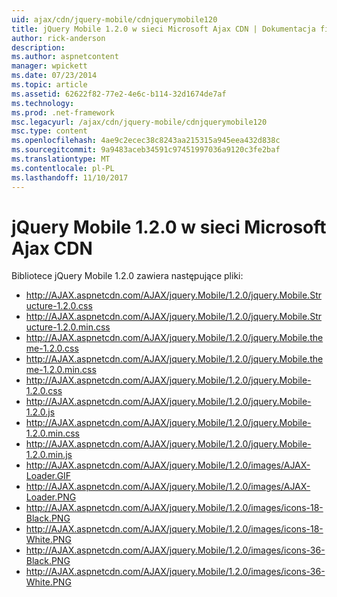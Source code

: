 ```yaml
---
uid: ajax/cdn/jquery-mobile/cdnjquerymobile120
title: jQuery Mobile 1.2.0 w sieci Microsoft Ajax CDN | Dokumentacja firmy Microsoft
author: rick-anderson
description: 
ms.author: aspnetcontent
manager: wpickett
ms.date: 07/23/2014
ms.topic: article
ms.assetid: 62622f82-77e2-4e6c-b114-32d1674de7af
ms.technology: 
ms.prod: .net-framework
msc.legacyurl: /ajax/cdn/jquery-mobile/cdnjquerymobile120
msc.type: content
ms.openlocfilehash: 4ae9c2ecec38c8243aa215315a945eea432d838c
ms.sourcegitcommit: 9a9483aceb34591c97451997036a9120c3fe2baf
ms.translationtype: MT
ms.contentlocale: pl-PL
ms.lasthandoff: 11/10/2017
---
```

<a name="jquery-mobile-120-on-the-microsoft-ajax-cdn"></a>jQuery Mobile 1.2.0 w sieci Microsoft Ajax CDN
====================
Bibliotece jQuery Mobile 1.2.0 zawiera następujące pliki:

- http://AJAX.aspnetcdn.com/AJAX/jquery.Mobile/1.2.0/jquery.Mobile.Structure-1.2.0.css
- http://AJAX.aspnetcdn.com/AJAX/jquery.Mobile/1.2.0/jquery.Mobile.Structure-1.2.0.min.css
- http://AJAX.aspnetcdn.com/AJAX/jquery.Mobile/1.2.0/jquery.Mobile.theme-1.2.0.css
- http://AJAX.aspnetcdn.com/AJAX/jquery.Mobile/1.2.0/jquery.Mobile.theme-1.2.0.min.css
- http://AJAX.aspnetcdn.com/AJAX/jquery.Mobile/1.2.0/jquery.Mobile-1.2.0.css
- http://AJAX.aspnetcdn.com/AJAX/jquery.Mobile/1.2.0/jquery.Mobile-1.2.0.js
- http://AJAX.aspnetcdn.com/AJAX/jquery.Mobile/1.2.0/jquery.Mobile-1.2.0.min.css
- http://AJAX.aspnetcdn.com/AJAX/jquery.Mobile/1.2.0/jquery.Mobile-1.2.0.min.js
- http://AJAX.aspnetcdn.com/AJAX/jquery.Mobile/1.2.0/images/AJAX-Loader.GIF
- http://AJAX.aspnetcdn.com/AJAX/jquery.Mobile/1.2.0/images/AJAX-Loader.PNG
- http://AJAX.aspnetcdn.com/AJAX/jquery.Mobile/1.2.0/images/icons-18-Black.PNG
- http://AJAX.aspnetcdn.com/AJAX/jquery.Mobile/1.2.0/images/icons-18-White.PNG
- http://AJAX.aspnetcdn.com/AJAX/jquery.Mobile/1.2.0/images/icons-36-Black.PNG
- http://AJAX.aspnetcdn.com/AJAX/jquery.Mobile/1.2.0/images/icons-36-White.PNG
